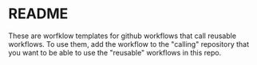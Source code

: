# README

These are worfklow templates for github workflows that call reusable workflows. To use them, add the workflow to the "calling" repository that you want to be able to use the "reusable" workflows in this repo.
